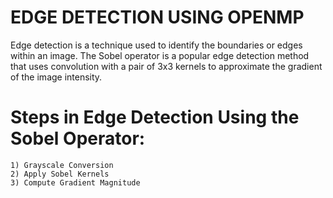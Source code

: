 # EDGE DETECTION USING OPENMP
Edge detection is a technique used to identify the boundaries or edges within an image. The Sobel operator is a popular edge detection method that uses convolution with a pair of 3x3 kernels to approximate the gradient of the image intensity.

# Steps in Edge Detection Using the Sobel Operator:
    1) Grayscale Conversion
    2) Apply Sobel Kernels
    3) Compute Gradient Magnitude
